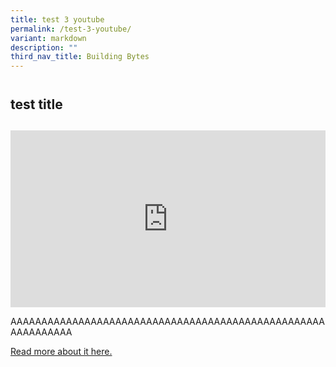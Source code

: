 ```yaml
---
title: test 3 youtube
permalink: /test-3-youtube/
variant: markdown
description: ""
third_nav_title: Building Bytes
---
```

<h2 style="line-height: 3rem;">test title</h2>
<p></p>
<div style="position: relative; width: 100%; padding-bottom: 56.2%;">
    <iframe style="position: absolute; width: 100%; height: 100%;" allowfullscreen="true" frameborder="0" src="https://www.youtube.com/embed/eYC-6sa6KlY?si=ja2mC9OzqzM-kwol&amp;rel=0"></iframe>
</div>
<p>AAAAAAAAAAAAAAAAAAAAAAAAAAAAAAAAAAAAAAAAAAAAAAAAAAAAAAAAAAAAA</p>
<p><a href="https://www.straitstimes.com/singapore/underground-circle-line-mrt-train-tunnels-built-environment-engineers-building-and-construction-authority" rel="noopener noreferrer nofollow" target="_blank">Read more about it here.</a></p>


